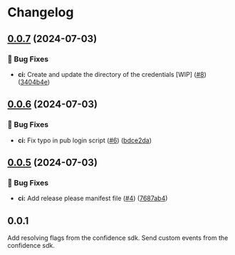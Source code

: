 # Changelog

## [0.0.7](https://github.com/spotify/confidence-sdk-flutter/compare/0.0.6...0.0.7) (2024-07-03)


### 🐛 Bug Fixes

* **ci:** Create and update the directory of the credentials [WIP]  ([#8](https://github.com/spotify/confidence-sdk-flutter/issues/8)) ([3404b4e](https://github.com/spotify/confidence-sdk-flutter/commit/3404b4e8658ba3d6726ca2b6e1cea9389723dbea))

## [0.0.6](https://github.com/spotify/confidence-sdk-flutter/compare/0.0.5...0.0.6) (2024-07-03)


### 🐛 Bug Fixes

* **ci:** Fix typo in pub login script ([#6](https://github.com/spotify/confidence-sdk-flutter/issues/6)) ([bdce2da](https://github.com/spotify/confidence-sdk-flutter/commit/bdce2da75b7bb2c21a68a09e012d43184709416f))

## [0.0.5](https://github.com/spotify/confidence-sdk-flutter/compare/v0.0.4...0.0.5) (2024-07-03)


### 🐛 Bug Fixes

* **ci:** Add release please manifest file ([#4](https://github.com/spotify/confidence-sdk-flutter/issues/4)) ([7687ab4](https://github.com/spotify/confidence-sdk-flutter/commit/7687ab4da3151fc70d21beec495762085408a47e))

## 0.0.1

Add resolving flags from the confidence sdk.
Send custom events from the confidence sdk.
